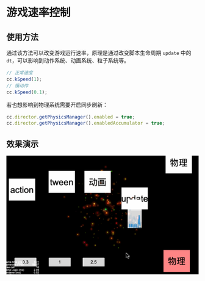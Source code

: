 # 游戏速率控制

## 使用方法
通过该方法可以改变游戏运行速率，原理是通过改变脚本生命周期 `update` 中的 `dt`，可以影响到动作系统、动画系统、粒子系统等。
```javascript
// 正常速度
cc.kSpeed(1);
// 慢动作
cc.kSpeed(0.1);
```

若也想影响到物理系统需要开启同步刷新：
```javascript
cc.director.getPhysicsManager().enabled = true;
cc.director.getPhysicsManager().enabledAccumulator = true;
```

## 效果演示
![](./res/showSpeed.gif)
